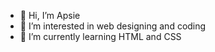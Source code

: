 - 👋 Hi, I’m Apsie
- 👀 I’m interested in web designing and coding
- 🌱 I’m currently learning HTML and CSS

<!---
BarataApsii/BarataApsii is a ✨ special ✨ repository because its `README.md` (this file) appears on your GitHub profile.
You can click the Preview link to take a look at your changes.
--->

